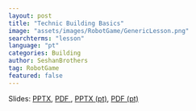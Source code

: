 ```yaml
---
layout: post
title: "Technic Building Basics"
image: "assets/images/RobotGame/GenericLesson.png"
searchterms: "lesson"
language: "pt"
categories: Building
author: SeshanBrothers
tag: RobotGame
featured: false
---
```


Slides: 
<a href="/translations/en-us/RobotGame/TechnicBasics.pptx">PPTX</a>, 
<a href="/translations/en-us/RobotGame/TechnicBasics.pdf">PDF </a>,
<a href="/translations/pt-br/RobotGame/TecnicasBasicas.pptx">PPTX (pt)</a>, 
<a href="/translations/pt-br/RobotGame/TecnicasBasicas.pdf">PDF (pt)</a>
